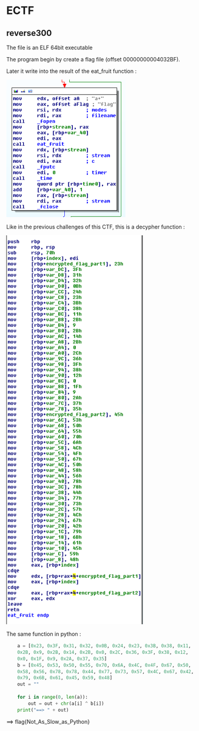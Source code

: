 <h1>ECTF</h1>
<h2>reverse300</h2>

The file is an ELF 64bit executable

The program begin by create a flag file (offset 00000000004032BF).

Later it write into the result of the eat_fruit function : 

<img src="IDA1.png"/>

Like in the previous challenges of this CTF, this is a decypher function :

<img src="IDA2.png"/>

The same function in python : 

```python
	a = [0x23, 0x3F, 0x31, 0x32, 0x0B, 0x24, 0x23, 0x3B, 0x38, 0x11,
	0x2B, 0x9, 0x2B, 0x14, 0x2B, 0x0, 0x2C, 0x36, 0x3F, 0x38, 0x12,
	0x0, 0x1F, 0x9, 0x2A, 0x37, 0x35]
	b = [0x45, 0x53, 0x50, 0x55, 0x70, 0x6A, 0x4C, 0x4F, 0x67, 0x50,
	0x58, 0x56, 0x78, 0x78, 0x44, 0x77, 0x73, 0x57, 0x4C, 0x67, 0x42,
	0x79, 0x6B, 0x61, 0x45, 0x59, 0x48]
	out = ""

	for i in range(0, len(a)):
		out = out + chr(a[i] ^ b[i])
	print("==> " + out)
```

==> flag{Not_As_Slow_as_Python}